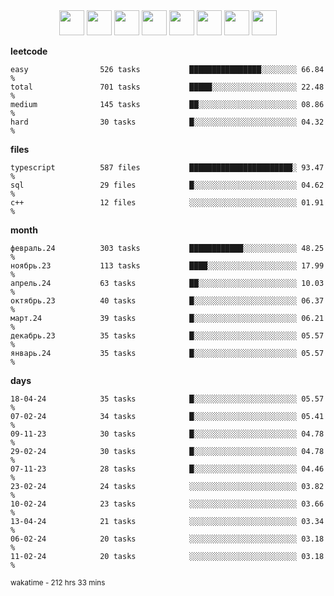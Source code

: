 <div align="center"><img src="https://assets.leetcode.com/static_assets/marketing/2024-100-lg.png" width="40" height="40"> <img src="https://assets.leetcode.com/static_assets/marketing/2024-50-lg.png" width="40" height="40"> <img src="https://assets.leetcode.com/static_assets/marketing/lg50.png" width="40" height="40"> <img src="https://leetcode.com/static/images/badges/dcc-2024-3.png" width="40" height="40"> <img src="https://leetcode.com/static/images/badges/dcc-2024-2.png" width="40" height="40"> <img src="https://leetcode.com/static/images/badges/dcc-2024-1.png" width="40" height="40"> <img src="https://leetcode.com/static/images/badges/dcc-2023-12.png" width="40" height="40"> <img src="https://leetcode.com/static/images/badges/dcc-2023-11.png" width="40" height="40"> </div>

**leetcode**
```text
easy                526 tasks           ████████████████░░░░░░░░ 66.84 %             
total               701 tasks           █████░░░░░░░░░░░░░░░░░░░ 22.48 %             
medium              145 tasks           ██░░░░░░░░░░░░░░░░░░░░░░ 08.86 %             
hard                30 tasks            █░░░░░░░░░░░░░░░░░░░░░░░ 04.32 %             
```

**files**
```text
typescript          587 files           ███████████████████████░ 93.47 %             
sql                 29 files            █░░░░░░░░░░░░░░░░░░░░░░░ 04.62 %             
c++                 12 files            ░░░░░░░░░░░░░░░░░░░░░░░░ 01.91 %             
```

**month**
```text
февраль.24          303 tasks           ████████████░░░░░░░░░░░░ 48.25 %             
ноябрь.23           113 tasks           ████░░░░░░░░░░░░░░░░░░░░ 17.99 %             
апрель.24           63 tasks            ██░░░░░░░░░░░░░░░░░░░░░░ 10.03 %             
октябрь.23          40 tasks            █░░░░░░░░░░░░░░░░░░░░░░░ 06.37 %             
март.24             39 tasks            █░░░░░░░░░░░░░░░░░░░░░░░ 06.21 %             
декабрь.23          35 tasks            █░░░░░░░░░░░░░░░░░░░░░░░ 05.57 %             
январь.24           35 tasks            █░░░░░░░░░░░░░░░░░░░░░░░ 05.57 %             
```

**days**
```text
18-04-24            35 tasks            █░░░░░░░░░░░░░░░░░░░░░░░ 05.57 %             
07-02-24            34 tasks            █░░░░░░░░░░░░░░░░░░░░░░░ 05.41 %             
09-11-23            30 tasks            █░░░░░░░░░░░░░░░░░░░░░░░ 04.78 %             
29-02-24            30 tasks            █░░░░░░░░░░░░░░░░░░░░░░░ 04.78 %             
07-11-23            28 tasks            █░░░░░░░░░░░░░░░░░░░░░░░ 04.46 %             
23-02-24            24 tasks            ░░░░░░░░░░░░░░░░░░░░░░░░ 03.82 %             
10-02-24            23 tasks            ░░░░░░░░░░░░░░░░░░░░░░░░ 03.66 %             
13-04-24            21 tasks            ░░░░░░░░░░░░░░░░░░░░░░░░ 03.34 %             
06-02-24            20 tasks            ░░░░░░░░░░░░░░░░░░░░░░░░ 03.18 %             
11-02-24            20 tasks            ░░░░░░░░░░░░░░░░░░░░░░░░ 03.18 %             
```

<sub>wakatime - 212 hrs 33 mins</sub>